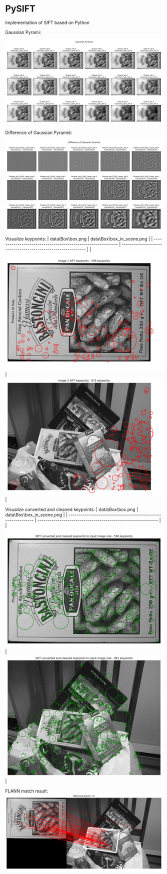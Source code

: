# PySIFT
Implementation of SIFT based on Python

Gaussian Pyrami:

![image-20250713213308969](./assets/image-20250713213308969.png)

Difference of Gaussian Pyramid:

![image-20250713213128721](./assets/image-20250713213128721.png)

Visualize keypoints:
| data\Box\box.png                                             | data\Box\box_in_scene.png                                    |
| ------------------------------------------------------------ | ------------------------------------------------------------ |
| ![image-20250713214021682](./assets/image-20250713214021682.png) | ![image-20250713214716683](./assets/image-20250713214716683.png) |

Visualize converted and cleaned keypoints:
| data\Box\box.png                                             | data\Box\box_in_scene.png                                    |
| ------------------------------------------------------------ | ------------------------------------------------------------ |
| ![image-20250713214552959](./assets/image-20250713214552959.png) | ![image-20250713214740261](./assets/image-20250713214740261.png) |

FLANN match result: 
![image-20250714105424427](./assets/image-20250714105424427.png)





